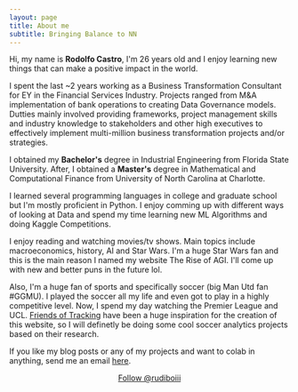 ```yaml
---
layout: page
title: About me
subtitle: Bringing Balance to NN
---
```


<div id="aboutme-section">



<p class="about-text">
<i class="fa fa-user-circle-o" aria-hidden="true"></i>
    Hi, my name is <strong>Rodolfo Castro</strong>, I'm 26 years old and I enjoy learning new things that can make a positive impact in the world.
</p>

<p class="about-text">
<span class="fa fa-briefcase about-icon"></span>
    I spent the last ~2 years working as a Business Transformation Consultant for EY in the Financial Services Industry. Projects ranged from M&A implementation of bank operations to creating Data Governance models. Dutties mainly involved providing frameworks, project management skills and industry knowledge to stakeholders and other high executives to effectively implement multi-million business transformation projects and/or strategies. 
</p>

<p class="about-text">
<span class="fa fa-graduation-cap about-icon"></span>
    I obtained my <strong>Bachelor's</strong> degree in Industrial Engineering from Florida State University. After, I obtained a <strong>Master's</strong> degree in Mathematical and Computational Finance from University of North Carolina at Charlotte.
</p>

<p class="about-text">
<span class="fa fa-code about-icon"></span>
    I learned several programming languages in college and graduate school but I'm mostly proficient in Python. I enjoy comming up with different ways of looking at Data and spend my time learning new ML Algorithms and doing Kaggle Competitions.
</p>

<p class="about-text">
<span class="fa fa-heart about-icon"></span>
    I enjoy reading and watching movies/tv shows. Main topics include macroeconomics, history, AI and Star Wars. I'm a huge Star Wars fan and this is the main reason I named my website The Rise of AGI. I'll come up with new and better puns in the future lol.
</p>

<p class="about-text">
<i class="fa fa-futbol-o" aria-hidden="true"></i>
    Also, I'm a huge fan of sports and specifically soccer (big Man Utd fan #GGMU). I played the soccer all my life and even got to play in a highly competitive level. Now, I spend my day watching the Premier League and UCL. <a target="_blank" href="https://github.com/Friends-of-Tracking-Data-FoTD">Friends of Tracking</a> have been a huge inspiration for the creation of this website, so I will definetly be doing some cool soccer analytics projects based on their research.
</p>

<p class="about-text">
<span class="fa fa-envelope about-icon"></span>
    If you like my blog posts or any of my projects and want to colab in anything, send me an email <a target="_blank" href="mailto:rodolfo0812@gmail.com">here</a>.
</p>


<center>
	<a href="https://twitter.com/rudiboiii" class="twitter-follow-button" data-size="large" data-show-count="false">Follow @rudiboiii</a>
	<script async src="//platform.twitter.com/widgets.js" charset="utf-8"></script>
</center>
<br>